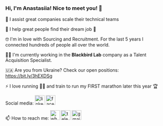 ### Hi, I'm Anastasiia! Nice to meet you! 👋

🙌  I assist great companies scale their technical teams

💪  I help great people find their dream job 🤩

🤓  I'm in love with Sourcing and Recruitment. For the last 5 years I connected hundreds of people all over the world.

👩‍💻  I'm currently working in the **Blackbird Lab** company as a Talent Acquisition Specialist.  

🇺🇦  Are you from Ukraine? Check our open positions: https://bit.ly/3hEXDSg

⚡  I love running 🏃‍♀️ and train to run my FIRST marathon later this year 🏆

 Social media: [<img src='https://cdn.jsdelivr.net/npm/simple-icons@3.0.1/icons/linkedin.svg' alt='linkedin' height='30'>](https://www.linkedin.com/in/anastasiia-ivanova/)  [<img src='https://cdn.jsdelivr.net/npm/simple-icons@3.0.1/icons/facebook.svg' alt='facebook' height='30'>](https://www.facebook.com/profile.php?id=100013179220119) 

📫 How to reach me: [<img src='https://cdn.jsdelivr.net/npm/simple-icons@3.0.1/icons/whatsapp.svg' alt='whatsapp' height='30'>](https://wa.me/qr/FVRPOZVPIVWOC1) [<img src='https://cdn.jsdelivr.net/npm/simple-icons@3.0.1/icons/telegram.svg' alt='telegram' height='30'>](https://t.me/aivanovaai) [<img src='https://cdn.jsdelivr.net/npm/simple-icons@3.0.1/icons/gmail.svg' alt='gmail' height='30'>](mailto:ivanova.recruiter@gmail.com)
